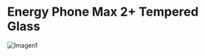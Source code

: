 # Energy Phone Max 2+ Tempered Glass

![Imagen1](http://static.energysistem.com/images/manuals/42595/5965efdd4b575.jpg)
